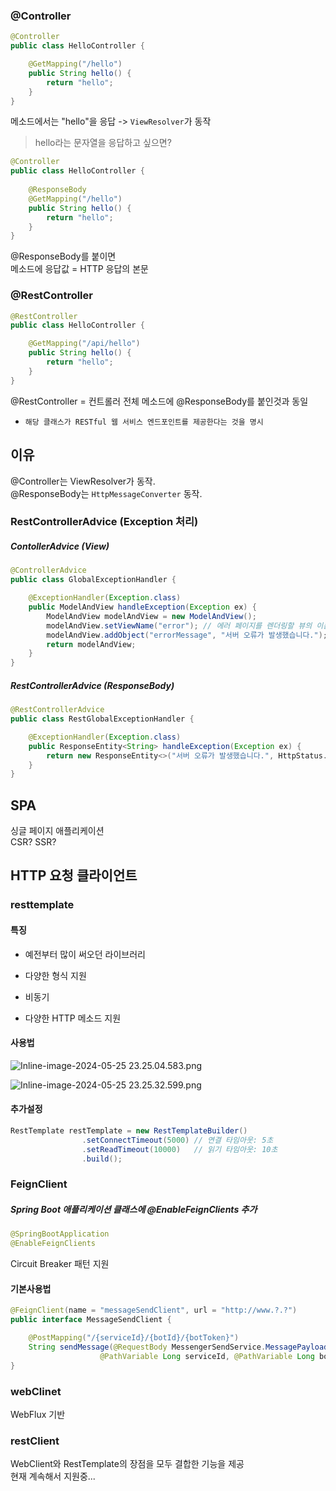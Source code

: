 ### @Controller

```java
@Controller
public class HelloController {

    @GetMapping("/hello")
    public String hello() {
        return "hello";
    }
}
```

메소드에서는 "hello"을 응답 -> `ViewResolver`가 동작

> hello라는 문자열을 응답하고 싶으면?

```java
@Controller
public class HelloController {
    
    @ResponseBody
    @GetMapping("/hello")
    public String hello() {
        return "hello";
    }
}
```

@ResponseBody를 붙이면  
메소드에 응답값 = HTTP 응답의 본문

### @RestController

```java
@RestController
public class HelloController {

    @GetMapping("/api/hello")
    public String hello() {
        return "hello";
    }
}

```

@RestController = 컨트롤러 전체 메소드에 @ResponseBody를 붙인것과 동일

- `해당 클래스가 RESTful 웹 서비스 엔드포인트를 제공한다는 것을 명시`

## 이유

@Controller는 ViewResolver가 동작.  
@ResponseBody는 `HttpMessageConverter` 동작.
### RestControllerAdvice (Exception 처리)

##### ContollerAdvice (View)

```java
@ControllerAdvice
public class GlobalExceptionHandler {

    @ExceptionHandler(Exception.class)
    public ModelAndView handleException(Exception ex) {
        ModelAndView modelAndView = new ModelAndView();
        modelAndView.setViewName("error"); // 에러 페이지를 렌더링할 뷰의 이름을 설정합니다.
        modelAndView.addObject("errorMessage", "서버 오류가 발생했습니다."); // 에러 페이지에 전달할 메시지를 추가합니다.
        return modelAndView;
    }
}
```

##### RestControllerAdvice (ResponseBody)

```java
@RestControllerAdvice
public class RestGlobalExceptionHandler {

    @ExceptionHandler(Exception.class)
    public ResponseEntity<String> handleException(Exception ex) {
        return new ResponseEntity<>("서버 오류가 발생했습니다.", HttpStatus.INTERNAL_SERVER_ERROR);
    }
}
```


## SPA

싱글 페이지 애플리케이션  
CSR? SSR?

## HTTP 요청 클라이언트

### resttemplate

#### 특징

- 예전부터 많이 써오던 라이브러리
    
- 다양한 형식 지원
    
- 비동기
    
- 다양한 HTTP 메소드 지원
    

#### 사용법

![Inline-image-2024-05-25 23.25.04.583.png](15_img1.png)

![Inline-image-2024-05-25 23.25.32.599.png](15_img2.png)

#### 추가설정

```java
RestTemplate restTemplate = new RestTemplateBuilder()
                .setConnectTimeout(5000) // 연결 타임아웃: 5초
                .setReadTimeout(10000)   // 읽기 타임아웃: 10초
                .build();
```

### FeignClient

##### Spring Boot 애플리케이션 클래스에 @EnableFeignClients 추가

```java
@SpringBootApplication
@EnableFeignClients
```

Circuit Breaker 패턴 지원

#### 기본사용법

```java
@FeignClient(name = "messageSendClient", url = "http://www.?.?")
public interface MessageSendClient {

    @PostMapping("/{serviceId}/{botId}/{botToken}")
    String sendMessage(@RequestBody MessengerSendService.MessagePayload messagePayload,
                    @PathVariable Long serviceId, @PathVariable Long botId, @PathVariable String botToken);
}
```

### webClinet

WebFlux 기반

### restClient

WebClient와 RestTemplate의 장점을 모두 결합한 기능을 제공  
현재 계속해서 지원중...

